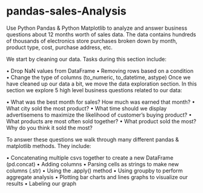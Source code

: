 # pandas-sales-Analysis

Use Python Pandas & Python Matplotlib to analyze and answer business questions about 12 months worth of sales data. The data contains hundreds of thousands of electronics store purchases broken down by month, product type, cost, purchase address, etc.

We start by cleaning our data. Tasks during this section include:

•	Drop NaN values from DataFrame
•	Removing rows based on a condition
•	Change the type of columns (to_numeric, to_datetime, astype)
Once we have cleaned up our data a bit, we move the data exploration section. In this section we explore 5 high level business questions related to our data:

•	What was the best month for sales? How much was earned that month?
•	What city sold the most product?
•	What time should we display advertisemens to maximize the likelihood of customer’s buying product?
•	What products are most often sold together?
•	What product sold the most? Why do you think it sold the most?

To answer these questions we walk through many different pandas & matplotlib methods. They include:

•	Concatenating multiple csvs together to create a new DataFrame (pd.concat)
•	Adding columns
•	Parsing cells as strings to make new columns (.str)
•	Using the .apply() method
•	Using groupby to perform aggregate analysis
•	Plotting bar charts and lines graphs to visualize our results
•	Labeling our graph
